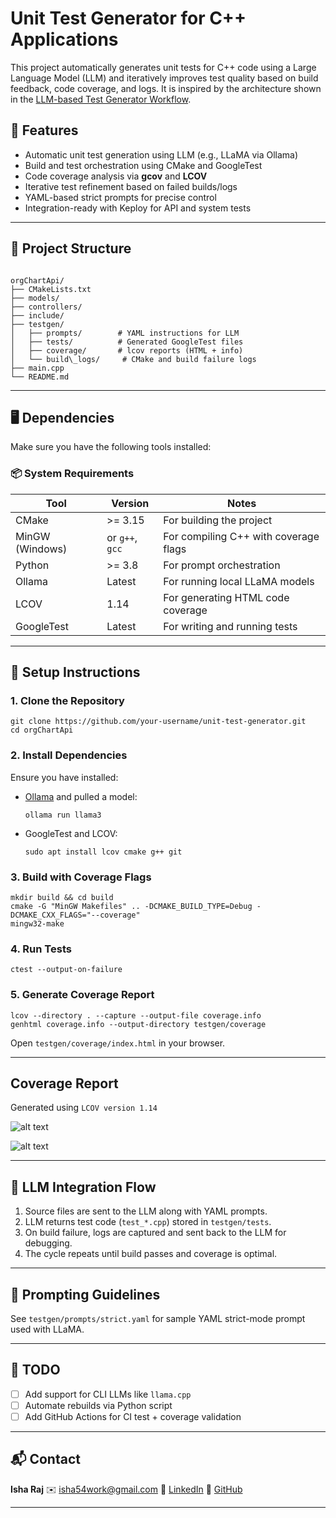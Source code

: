 # Unit Test Generator for C++ Applications

This project automatically generates unit tests for C++ code using a Large Language Model (LLM) and iteratively improves test quality based on build feedback, code coverage, and logs. It is inspired by the architecture shown in the [LLM-based Test Generator Workflow](https://github.com/theleftyonee/Unit-Test-Generator-for-C-Applications).

## 🔧 Features

- Automatic unit test generation using LLM (e.g., LLaMA via Ollama)
- Build and test orchestration using CMake and GoogleTest
- Code coverage analysis via **gcov** and **LCOV**
- Iterative test refinement based on failed builds/logs
- YAML-based strict prompts for precise control
- Integration-ready with Keploy for API and system tests

---

## 📁 Project Structure

```

orgChartApi/
├── CMakeLists.txt
├── models/
├── controllers/
├── include/
├── testgen/
│   ├── prompts/        # YAML instructions for LLM
│   ├── tests/          # Generated GoogleTest files
│   ├── coverage/       # lcov reports (HTML + info)
│   └── build\_logs/     # CMake and build failure logs
├── main.cpp
└── README.md

````

---

## 🖥️ Dependencies

Make sure you have the following tools installed:

### 📦 System Requirements
| Tool        | Version         | Notes                                 |
|-------------|------------------|----------------------------------------|
| CMake       | >= 3.15          | For building the project               |
| MinGW (Windows) | or `g++`, `gcc` | For compiling C++ with coverage flags |
| Python      | >= 3.8           | For prompt orchestration               |
| Ollama      | Latest           | For running local LLaMA models         |
| LCOV        | 1.14             | For generating HTML code coverage      |
| GoogleTest  | Latest           | For writing and running tests          |

---

## 📜 Setup Instructions

### 1. Clone the Repository

```
git clone https://github.com/your-username/unit-test-generator.git
cd orgChartApi
````

### 2. Install Dependencies

Ensure you have installed:

* [Ollama](https://ollama.com/) and pulled a model:

  ```
  ollama run llama3
  ```

* GoogleTest and LCOV:

  ```
  sudo apt install lcov cmake g++ git
  ```

### 3. Build with Coverage Flags

```
mkdir build && cd build
cmake -G "MinGW Makefiles" .. -DCMAKE_BUILD_TYPE=Debug -DCMAKE_CXX_FLAGS="--coverage"
mingw32-make
```

### 4. Run Tests

```
ctest --output-on-failure
```

### 5. Generate Coverage Report

```
lcov --directory . --capture --output-file coverage.info
genhtml coverage.info --output-directory testgen/coverage
```

Open `testgen/coverage/index.html` in your browser.

---

##  Coverage Report

Generated using `LCOV version 1.14`


![alt text](image.png)



![alt text](image-1.png)




---

## 🤖 LLM Integration Flow

1. Source files are sent to the LLM along with YAML prompts.
2. LLM returns test code (`test_*.cpp`) stored in `testgen/tests`.
3. On build failure, logs are captured and sent back to the LLM for debugging.
4. The cycle repeats until build passes and coverage is optimal.

---

## 🧠 Prompting Guidelines

See `testgen/prompts/strict.yaml` for sample YAML strict-mode prompt used with LLaMA.

---

## 📌 TODO

* [ ] Add support for CLI LLMs like `llama.cpp`
* [ ] Automate rebuilds via Python script
* [ ] Add GitHub Actions for CI test + coverage validation

---

## 📬 Contact

**Isha Raj**
✉️ [isha54work@gmail.com](mailto:isha54work@gmail.com)
🔗 [LinkedIn](https://www.linkedin.com/in/isha-raj-223184250/)
🐙 [GitHub](https://github.com/isha54ry)

---


